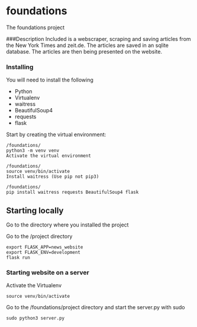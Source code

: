 # foundations

The foundations project

###Description
Included is a webscraper, scraping and saving articles from the New York Times and zeit.de. The articles are saved in an sqlite database. The articles are then being presented on the website.

### Installing

You will need to install the following

- Python
- Virtualenv
- waitress
- BeautifulSoup4
- requests
- flask

Start by creating the virtual environment:
```
/foundations/
python3 -m venv venv
Activate the virtual environment
```
```
/foundations/
source venv/bin/activate
Install waitress (Use pip not pip3)
```
```
/foundations/
pip install waitress requests BeautifulSoup4 flask
```

## Starting locally

Go to the directory where you installed the project

Go to the /project directory

```
export FLASK_APP=news_website
export FLASK_ENV=development
flask run
```

### Starting website on a server

Activate the Virtualenv 

```
source venv/bin/activate
```

Go to the /foundations/project directory and start the server.py with sudo
```
sudo python3 server.py
```

